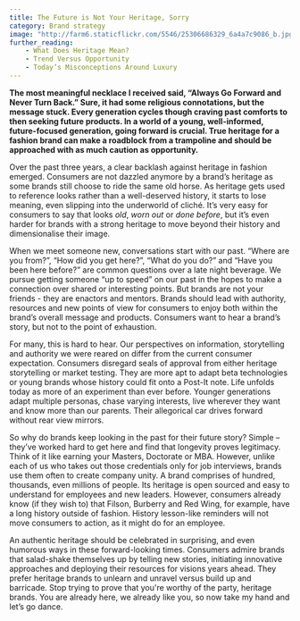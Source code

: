 ```yaml
---
title: The Future is Not Your Heritage, Sorry
category: Brand strategy
image: "http://farm6.staticflickr.com/5546/25306686329_6a4a7c9086_b.jpg"
further_reading:
    - What Does Heritage Mean?
    - Trend Versus Opportunity
    - Today’s Misconceptions Around Luxury
---
```


**The most meaningful necklace I received said, “Always Go Forward and Never Turn Back.” Sure, it had some religious connotations, but the message stuck. Every generation cycles though craving past comforts to then seeking future products. In a world of a young, well-informed, future-focused generation, going forward is crucial. True heritage for a fashion brand can make a roadblock from a trampoline and should be approached with as much caution as opportunity.**

Over the past three years, a clear backlash against heritage in fashion emerged. Consumers are not dazzled anymore by a brand’s heritage as some brands still choose to ride the same old horse. As heritage gets used to reference looks rather than a well-deserved history, it starts to lose meaning, even slipping into the underworld of cliché. It’s very easy for consumers to say that looks *old*, *worn out* or *done before*, but it’s even harder for brands with a strong heritage to move beyond their history and dimensionalise their image. 

When we meet someone new, conversations start with our past. “Where are you from?”, “How did you get here?”, “What do you do?” and “Have you been here before?” are common questions over a late night beverage. We pursue getting someone “up to speed” on our past in the hopes to make a connection over shared or interesting points. But brands are not your friends - they are enactors and mentors. Brands should lead with authority, resources and new points of view for consumers to enjoy both within the brand’s overall message and products. Consumers want to hear a brand’s story, but not to the point of exhaustion. 

For many, this is hard to hear. Our perspectives on information, storytelling and authority we were reared on differ from the current consumer expectation. Consumers disregard seals of approval from either heritage storytelling or market testing. They are more apt to adapt beta technologies or young brands whose history could fit onto a Post-It note. Life unfolds today as more of an experiment than ever before. Younger generations adapt multiple personas, chase varying interests, live wherever they want and know more than our parents. Their allegorical car drives forward without rear view mirrors.

So why do brands keep looking in the past for their future story? Simple – they’ve worked hard to get here and find that longevity proves legitimacy. Think of it like earning your Masters, Doctorate or MBA. However, unlike each of us who takes out those credentials only for job interviews, brands use them often to create company unity. A brand comprises of hundred, thousands, even millions of people. Its heritage is open sourced and easy to understand for employees and new leaders. However, consumers already know (if they wish to) that Filson, Burberry and Red Wing, for example, have a long history outside of fashion. History lesson-like reminders will not move consumers to action, as it might do for an employee.

An authentic heritage should be celebrated in surprising, and even humorous ways in these forward-looking times. Consumers admire brands that salad-shake themselves up by telling new stories, initiating innovative approaches and deploying their resources for visions years ahead. They prefer heritage brands to unlearn and unravel versus build up and barricade. Stop trying to prove that you're worthy of the party, heritage brands. You are already here, we already like you, so now take my hand and let’s go dance. 